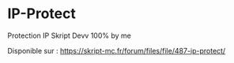# IP-Protect
Protection IP
Skript Devv 100% by me

Disponible sur : https://skript-mc.fr/forum/files/file/487-ip-protect/
